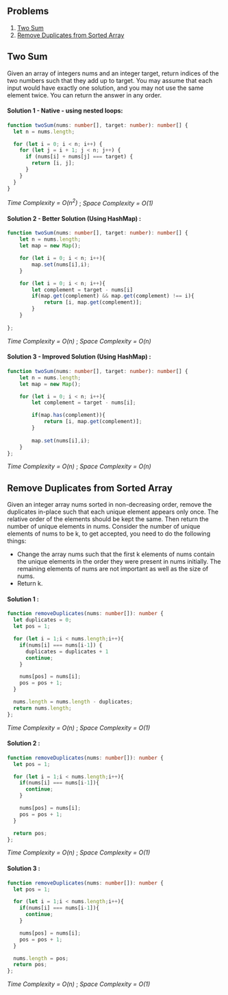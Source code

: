 ## Problems
1. [Two Sum](#two-sum)
2. [Remove Duplicates from Sorted Array](#remove-duplicates-from-sorted-array)

## Two Sum
Given an array of integers nums and an integer target, return indices of the two numbers such that they add up to target.
You may assume that each input would have exactly one solution, and you may not use the same element twice.
You can return the answer in any order.
#### Solution 1 - Native - using nested loops:
```typescript
function twoSum(nums: number[], target: number): number[] {
  let n = nums.length;

  for (let i = 0; i < n; i++) {
    for (let j = i + 1; j < n; j++) {
      if (nums[i] + nums[j] === target) {
        return [i, j];
      }
    }
  }
}
```
*Time Complexity = O(n<sup>2</sup>)* ; *Space Complexity = O(1)*

#### Solution 2 - Better Solution (Using HashMap) :
```typescript
function twoSum(nums: number[], target: number): number[] {
    let n = nums.length;
    let map = new Map();

    for (let i = 0; i < n; i++){
        map.set(nums[i],i);
    }

    for (let i = 0; i < n; i++){
        let complement = target - nums[i]
        if(map.get(complement) && map.get(complement) !== i){
            return [i, map.get(complement)];
        }
    }
    
};
```
*Time Complexity = O(n)* ; *Space Complexity = O(n)*

#### Solution 3 - Improved Solution (Using HashMap) :
```typescript
function twoSum(nums: number[], target: number): number[] {
    let n = nums.length;
    let map = new Map();

    for (let i = 0; i < n; i++){
        let complement = target - nums[i];

        if(map.has(complement)){
            return [i, map.get(complement)];
        }
        
        map.set(nums[i],i);
    }
};
```
*Time Complexity = O(n)* ; *Space Complexity = O(n)*

## Remove Duplicates from Sorted Array
Given an integer array nums sorted in non-decreasing order, remove the duplicates in-place such that each unique element appears only once. The relative order of the elements should be kept the same. Then return the number of unique elements in nums.
Consider the number of unique elements of nums to be k, to get accepted, you need to do the following things:
- Change the array nums such that the first k elements of nums contain the unique elements in the order they were present in nums initially. The remaining elements of nums are not important as well as the size of nums.
- Return k.
#### Solution 1 :
```typescript
function removeDuplicates(nums: number[]): number {
  let duplicates = 0;
  let pos = 1;

  for (let i = 1;i < nums.length;i++){
    if(nums[i] === nums[i-1]) {
      duplicates = duplicates + 1
      continue;
    }

    nums[pos] = nums[i];
    pos = pos + 1;
  }

  nums.length = nums.length - duplicates;
  return nums.length;
};
```
*Time Complexity = O(n)* ; *Space Complexity = O(1)*

#### Solution 2 :
```typescript
function removeDuplicates(nums: number[]): number {
  let pos = 1;

  for (let i = 1;i < nums.length;i++){
    if(nums[i] === nums[i-1]){
      continue;
    }

    nums[pos] = nums[i];
    pos = pos + 1;
  }

  return pos;
};
```
*Time Complexity = O(n)* ; *Space Complexity = O(1)*

#### Solution 3 :
```typescript
function removeDuplicates(nums: number[]): number {
  let pos = 1;

  for (let i = 1;i < nums.length;i++){
    if(nums[i] === nums[i-1]){
      continue;
    }

    nums[pos] = nums[i];
    pos = pos + 1;
  }

  nums.length = pos;
  return pos;
};
```
*Time Complexity = O(n)* ; *Space Complexity = O(1)*
